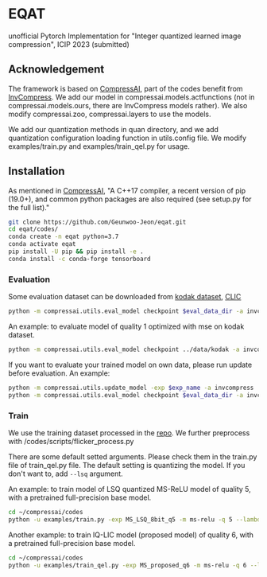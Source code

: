 # EQAT
unofficial Pytorch Implementation for "Integer quantized learned image compression", ICIP 2023 (submitted)

## Acknowledgement
The framework is based on [CompressAI](https://github.com/InterDigitalInc/CompressAI), part of the codes benefit from [InvCompress](https://github.com/xyq7/InvCompress). We add our model in compressai.models.actfunctions (not in compressai.models.ours, there are InvCompress models rather). We also modify compressai.zoo, compressai.layers to use the models. 

We add our quantization methods in quan directory, and we add quantization configuration loading function in utils.config file. We modify examples/train.py and examples/train_qel.py for usage.

## Installation
As mentioned in [CompressAI](https://github.com/InterDigitalInc/CompressAI), "A C++17 compiler, a recent version of pip (19.0+), and common python packages are also required (see setup.py for the full list)."
```bash
git clone https://github.com/Geunwoo-Jeon/eqat.git
cd eqat/codes/
conda create -n eqat python=3.7 
conda activate eqat
pip install -U pip && pip install -e .
conda install -c conda-forge tensorboard
```

### Evaluation

Some evaluation dataset can be downloaded from 
[kodak dataset](http://r0k.us/graphics/kodak/), [CLIC](http://challenge.compression.cc/tasks/)

```bash
python -m compressai.utils.eval_model checkpoint $eval_data_dir -a invcompress -exp $exp_name -s $save_dir
```

An example: to evaluate model of quality 1 optimized with mse on kodak dataset. 
```bash
python -m compressai.utils.eval_model checkpoint ../data/kodak -a invcompress -exp exp_01_mse_q1 -s ../results/exp_01
```

If you want to evaluate your trained model on own data, please run update before evaluation. An example:
```bash
python -m compressai.utils.update_model -exp $exp_name -a invcompress
python -m compressai.utils.eval_model checkpoint $eval_data_dir -a invcompress -exp $exp_name -s $save_dir
```

### Train
We use the training dataset processed in the [repo](https://github.com/liujiaheng/CompressionData). We further preprocess with /codes/scripts/flicker_process.py

There are some default setted arguments. Please check them in the train.py file of train_qel.py file.
The default setting is quantizing the model. If you don't want to, add `--lsq` argument.

An example: to train model of LSQ quantized MS-ReLU model of quality 5, with a pretrained full-precision base model.
```bash
cd ~/compressai/codes
python -u examples/train.py -exp MS_LSQ_8bit_q5 -m ms-relu -q 5 --lambda 0.0250 -b ../experiments/MS_q5/checkpoints/checkpoint_best_loss.pth.tar --config configs/ms_8bit_lsq.yaml -d ~/flicker
```

Another example: to train IQ-LIC model (proposed model) of quality 6, with a pretrained full-precision base model.

```bash
cd ~/compressai/codes
python -u examples/train_qel.py -exp MS_proposed_q6 -m ms-relu -q 6 --lambda 0.0483 -b ../experiments/MS_q6/checkpoints/checkpoint_best_loss.pth.tar --config configs/ms_lsqqel.yaml -d ~/flicker 
```
